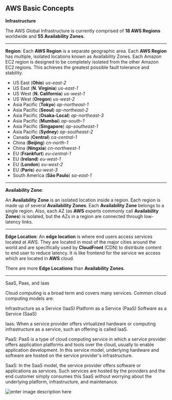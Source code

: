 AWS Basic Concepts
-
**Infrastructure**

The AWS Global Infrastructure is currently comprised of **18 AWS Regions** worldwide and **55 Availability Zones**.

---

**Region**: 
Each **AWS Region** is a separate geographic area. Each **AWS Region** has multiple, isolated locations known as Availability Zones.
Each Amazon EC2 region is designed to be completely isolated from the other Amazon EC2 regions. This achieves the greatest possible fault tolerance and stability.

 - US East (**Ohio**) *us-east-2*
 - US East (**N. Virginia**) *us-east-1*
 - US West (**N. California**) *us-west-1*
 - US West (**Oregon**) *us-west-2*
 - Asia Pacific (**Tokyo**) *ap-northeast-1*
 - Asia Pacific (**Seoul**) *ap-northeast-2*
 - Asia Pacific (**Osaka-Local**) *ap-northeast-3*
 - Asia Pacific (**Mumbai**) *ap-south-1*
 - Asia Pacific (**Singapore**) *ap-southeast-1*
 - Asia Pacific (**Sydney**) *ap-southeast-2*
 - Canada (**Central**) *ca-central-1*
 - China (**Beijing**) *cn-north-1*
 - China (**Ningxia**) *cn-northwest-1*
 - EU (**Frankfurt**) *eu-central-1*
 - EU (**Ireland**) *eu-west-1*
 - EU (**London**) *eu-west-2*
 - EU (**Paris**) *eu-west-3*
 - South America (**São Paulo**) *sa-east-1*

---
**Availability Zone**:

An **Availability Zone** is an isolated location inside a region. Each region is made up of several **Availability Zones**. Each **Availability Zone** belongs to a single region. Also, each AZ (as **AWS** experts commonly call **Availability Zones**) is isolated, but the AZs in a region are connected through low-latency links.

---

**Edge Location**:
An **edge location** is where end users access services located at AWS. They are located in most of the major cities around the world and are specifically used by **CloudFront** (CDN) to distribute content to end user to reduce latency. It is like frontend for the service we access which are located in **AWS** cloud.

There are more **Edge Locations** than **Availability Zones**.

---

SaaS, Paas, and Iaas

Cloud computing is a broad term and covers many services. Common cloud computing models are:

Infrastructure as a Service (IaaS)
Platform as a Service (PaaS)
Software as a Service (SaaS)

Iaas: When a service provider offers virtualized hardware or computing infrastructure as a service, such an offering is called IaaS.

PaaS: PaaS is a type of cloud computing service in which a service provider offers application platforms and tools over the cloud, usually to enable application development. In this service model, underlying hardware and software are hosted on the service provider's infrastructure.

SaaS: In the SaaS model, the service provider offers software or applications as services. Such services are hosted by the providers and the end customer simply consumes this SaaS without worrying about the underlying platform, infrastructure, and maintenance.

![enter image description here](https://thebmpfreak.wordpress.com/2012/09/28/iaas-paas-a-pictorial-representation/)
<!--stackedit_data:
eyJoaXN0b3J5IjpbLTE0MDQ4MDQ5OTIsMTE1MzA3NDA1Niw0OT
AxMTYwNzAsLTE1NzAyODQxNjgsLTE2MDQ3MDA4NjcsMTU5ODAx
NjkzOSw5MjYzMDI5MDYsOTY5MDg1Nzk2LC0xNTA0NjI5MDUsLT
E3NzEyMjk2NDNdfQ==
-->